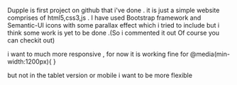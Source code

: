 Dupple is first project on github that i've done . it is just a simple website comprises of html5,css3,js . I have used Bootstrap framework and Semantic-UI icons with some parallax effect which i tried to include but i think some work is yet to be done .(So i commented it out Of course you can checkit out)

i want to much more responsive , for now it is working fine for 
@media(min-width:1200px){
}

but not in the tablet version or mobile i want to be more flexible